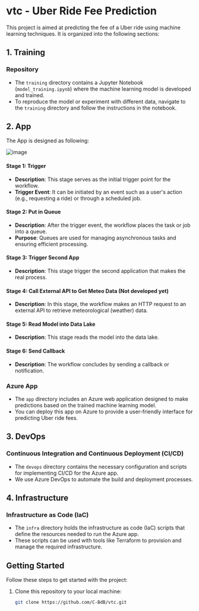 # vtc - Uber Ride Fee Prediction

This project is aimed at predicting the fee of a Uber ride using machine learning techniques. It is organized into the following sections:

## 1. Training

### Repository
- The `training` directory contains a Jupyter Notebook (`model_training.ipynb`) where the machine learning model is developed and trained.
- To reproduce the model or experiment with different data, navigate to the `training` directory and follow the instructions in the notebook.

## 2. App

The App is designed as following:

![image](https://github.com/C-BdB/vtc/assets/137887330/c25dcdb1-13b2-4f17-82e6-10324fb13d17)

#### Stage 1: Trigger

- **Description**: This stage serves as the initial trigger point for the workflow.
- **Trigger Event**: It can be initiated by an event such as a user's action (e.g., requesting a ride) or through a scheduled job.

#### Stage 2: Put in Queue

- **Description**: After the trigger event, the workflow places the task or job into a queue.
- **Purpose**: Queues are used for managing asynchronous tasks and ensuring efficient processing.

#### Stage 3: Trigger Second App

- **Description**: This stage trigger the second application that makes the real process.

#### Stage 4: Call External API to Get Meteo Data (Not developed yet)

- **Description**: In this stage, the workflow makes an HTTP request to an external API to retrieve meteorological (weather) data.

#### Stage 5: Read Model into Data Lake

- **Description**: This stage reads the model into the data lake.

#### Stage 6: Send Callback

- **Description**: The workflow concludes by sending a callback or notification.

### Azure App
- The `app` directory includes an Azure web application designed to make predictions based on the trained machine learning model.
- You can deploy this app on Azure to provide a user-friendly interface for predicting Uber ride fees.

## 3. DevOps

### Continuous Integration and Continuous Deployment (CI/CD)
- The `devops` directory contains the necessary configuration and scripts for implementing CI/CD for the Azure app.
- We use Azure DevOps to automate the build and deployment processes.

## 4. Infrastructure

### Infrastructure as Code (IaC)
- The `infra` directory holds the infrastructure as code (IaC) scripts that define the resources needed to run the Azure app.
- These scripts can be used with tools like Terraform to provision and manage the required infrastructure.

## Getting Started

Follow these steps to get started with the project:

1. Clone this repository to your local machine:

   ```bash
   git clone https://github.com/C-BdB/vtc.git
